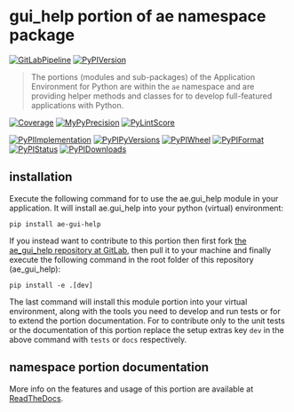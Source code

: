<!--
  THIS FILE IS EXCLUSIVELY MAINTAINED IN THE NAMESPACE ROOT PACKAGE. CHANGES HAVE TO BE DONE THERE.
  All changes will be deployed automatically to all the portions of this namespace package.
-->
# gui_help portion of ae namespace package

[![GitLabPipeline](https://img.shields.io/gitlab/pipeline/ae-group/ae_gui_help/master?logo=python)](
    https://gitlab.com/ae-group/ae_gui_help)
[![PyPIVersion](https://img.shields.io/pypi/v/ae_gui_help)](
    https://pypi.org/project/ae-gui-help/#history)

>The portions (modules and sub-packages) of the Application Environment for Python are within
the `ae` namespace and are providing helper methods and classes for to develop
full-featured applications with Python.

[![Coverage](https://ae-group.gitlab.io/ae_gui_help/coverage.svg)](
    https://ae-group.gitlab.io/ae_gui_help/coverage/ae_gui_help_py.html)
[![MyPyPrecision](https://ae-group.gitlab.io/ae_gui_help/mypy.svg)](
    https://ae-group.gitlab.io/ae_gui_help/lineprecision.txt)
[![PyLintScore](https://ae-group.gitlab.io/ae_gui_help/pylint.svg)](
    https://ae-group.gitlab.io/ae_gui_help/pylint.log)

[![PyPIImplementation](https://img.shields.io/pypi/implementation/ae_gui_help)](
    https://pypi.org/project/ae-gui-help/)
[![PyPIPyVersions](https://img.shields.io/pypi/pyversions/ae_gui_help)](
    https://pypi.org/project/ae-gui-help/)
[![PyPIWheel](https://img.shields.io/pypi/wheel/ae_gui_help)](
    https://pypi.org/project/ae-gui-help/)
[![PyPIFormat](https://img.shields.io/pypi/format/ae_gui_help)](
    https://pypi.org/project/ae-gui-help/)
[![PyPIStatus](https://img.shields.io/pypi/status/ae_gui_help)](
    https://libraries.io/pypi/ae-gui-help)
[![PyPIDownloads](https://img.shields.io/pypi/dm/ae_gui_help)](
    https://pypi.org/project/ae-gui-help/#files)


## installation


Execute the following command for to use the ae.gui_help module in your
application. It will install ae.gui_help into your python (virtual) environment:
 
```shell script
pip install ae-gui-help
```

If you instead want to contribute to this portion then first fork
[the ae_gui_help repository at GitLab](https://gitlab.com/ae-group/ae_gui_help "ae.gui_help code repository"),
then pull it to your machine and finally execute the following command in the root folder
of this repository (ae_gui_help):

```shell script
pip install -e .[dev]
```

The last command will install this module portion into your virtual environment, along with
the tools you need to develop and run tests or for to extend the portion documentation.
For to contribute only to the unit tests or the documentation of this portion replace
the setup extras key `dev` in the above command with `tests` or `docs` respectively.


## namespace portion documentation

More info on the features and usage of this portion are available at
[ReadTheDocs](https://ae.readthedocs.io/en/latest/_autosummary/ae.gui_help.html#module-ae.gui_help
"ae_gui_help documentation").

<!-- Common files version 0.0.54 deployed  version 0.0.1 (with 0.0.54)
     to https://gitlab.com/ae-group as ae_gui_help module as well as
     to https://ae-group.gitlab.io with CI check results as well as
     to https://pypi.org/project as ae-gui-help package.
-->